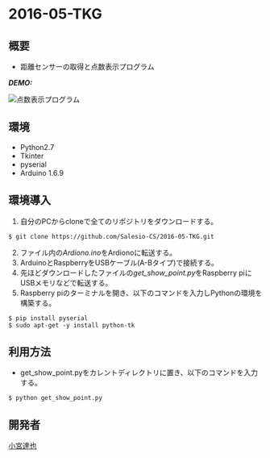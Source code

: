 # 2016-05-TKG

## 概要

 * 距離センサーの取得と点数表示プログラム

***DEMO:***

 ![点数表示プログラム](https://github.com/Salesio-CS/2016-05-TKG/blob/master/image/get_point.gif)

## 環境

 * Python2.7
 * Tkinter
 * pyserial
 * Arduino 1.6.9

## 環境導入

1. 自分のPCからcloneで全てのリポジトリをダウンロードする。

  ```
  $ git clone https://github.com/Salesio-CS/2016-05-TKG.git
  ```

2. ファイル内の*Ardiono.ino*をArdionoに転送する。
3. ArduinoとRaspberryをUSBケーブル(A-Bタイプ)で接続する。
4. 先ほどダウンロードしたファイルの*get_show_point.py*をRaspberry piにUSBメモリなどで転送する。
5. Raspberry piのターミナルを開き、以下のコマンドを入力しPythonの環境を構築する。

  ```
  $ pip install pyserial
  $ sudo apt-get -y install python-tk
  ```
  
## 利用方法

 * get_show_point.pyをカレントディレクトリに置き、以下のコマンドを入力する。

  ```
  $ python get_show_point.py
  ```

## 開発者

[小宮達也](https://twitter.com/remonsama)
